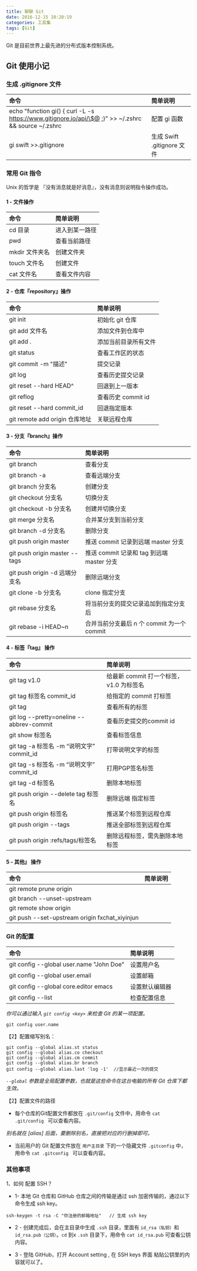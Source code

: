 ```yaml
---
title: 聊聊 Git
date: 2016-12-15 10:20:19
categories: 工具集
tags: [Git]
---
```


Git 是目前世界上最先进的分布式版本控制系统。


<!-- more -->

## Git 使用小记

### 生成 .gitignore 文件

| 命令 | 简单说明 |
| :--------- | :---------- |
| echo "function gi() { curl -L -s https://www.gitignore.io/api/\$@ ;}" >> ~/.zshrc && source ~/.zshrc | 配置 gi 函数 |
| gi swift >>.gitignore |生成 Swift .gitignore 文件|


### 常用 Git 指令

Unix 的哲学是 『没有消息就是好消息』，没有消息则说明指令操作成功。

#### 1 - 文件操作

| 命令 | 简单说明 |
| :--------- | :---------- |
| cd 目录 | 进入到某一路径 |
| pwd | 查看当前路径 |
| mkdir 文件夹名 | 创建文件夹 |
| touch 文件名 | 创建文件 |
| cat 文件名 | 查看文件内容 |

####  2 - 仓库『repository』操作

| 命令 | 简单说明 |
| :--------- | :---------- |
| git init  | 初始化 git 仓库 |
| git add 文件名| 添加文件到仓库中 |
| git add . | 添加当前目录所有文件 |
| git status | 查看工作区的状态 |
| git commit -m "描述" | 提交记录 |
| git log | 查看历史提交记录 |
| git reset --hard HEAD^  | 回退到上一版本 |
| git reflog   | 查看历史 commit  id |
| git reset --hard commit_id  | 回退指定版本 |
| git remote add origin  仓库地址 | 关联远程仓库 |

####  3 - 分支『branch』操作

| 命令 | 简单说明 |
| :--------- | :---------- |
| git branch  |  查看分支 | 
| git branch -a   |  查看远端分支 | 
| git branch 分支名   |  创建分支 | 
| git checkout 分支名   |  切换分支 |  
| git checkout -b 分支名  |  创建并切换分支 | 
| git merge 分支名   |  合并某分支到当前分支 | 
| git branch -d 分支名  |  删除分支 | 
| git push origin master | 推送 commit 记录到远端 master 分支 |
| git push origin master --tags  | 推送 commit 记录和 tag 到远端 master 分支 |
| git push origin -d 远端分支名   |  删除远端分支 | 
| git clone -b 分支名  |  clone 指定分支 | 
| git rebase 分支名| 将当前分支的提交记录追加到指定分支后 |
| git rebase -i HEAD~n|合并当前分支最后 n 个 commit 为一个 commit|

#### 4 - 标签『tag』 操作

| 命令 | 简单说明 |
| :--------- | :---------- |
| git tag v1.0   |  给最新 commit 打一个标签，v1.0 为标签名  |
| git tag 标签名 commit_id   |  给指定的 commit 打标签  |
| git tag  |  查看所有的标签   |
| git log --pretty=oneline --abbrev-commit   |  查看历史提交的commit id  |
| git show 标签名   |  查看标签信息  |
| git tag -a 标签名 -m “说明文字” commit_id  |  打带说明文字的标签  |
| git tag -s 标签名 -m “说明文字” commit_id   |  打用PGP签名标签  |
| git tag -d 标签名   |  删除本地标签  |
| git push origin --delete tag 标签名 | 删除远端 指定标签 | 
| git push origin 标签名  |  推送某个标签到远程仓库  |
| git push origin --tags  |  推送全部标签到远程仓库  |
| git push origin :refs/tags/标签名  |  删除远程标签，需先删除本地标签  |


#### 5 - 其他』 操作

| 命令 | 简单说明 |
| :--------- | :---------- |
| git remote prune origin   | |
| git branch --unset-upstream   | |
| git remote show origin   | |
| git push --set-upstream origin fxchat_xiyinjun   | |

	 

### Git 的配置

| 命令 | 简单说明 |
| :--------- | :---------- |
| git config --global user.name "John Doe"  | 设置用户名 |
| git config --global user.email | 设置邮箱 |
| git config --global core.editor emacs | 设置默认编辑器 |
| git config --list | 检查配置信息 |

*你可以通过输入 `git config <key>` 来检查 Git 的某一项配置。*

```shell
git config user.name
```

【2】配置缩写别名：

```shell
git config --global alias.st status
git config --global alias.co checkout
git config --global alias.cm commit
git config --global alias.br branch
git config --global alias.last 'log -1'  //显示最近一次的提交
```
    
*`--global` 参数是全局配置参数，也就是这些命令在这台电脑的所有 Git 仓库下都生效。*

【2】配置文件的路径

- 每个仓库的Git配置文件都放在 `.git/config` 文件中，用命令 `cat .git/config ` 可以查看内容。

 *别名就在 [alias] 后面，要删除别名，直接把对应的行删掉即可。*　　

- 当前用户的 Git 配置文件放在 `用户主目录` 下的一个隐藏文件 `.gitconfig` 中，用命令  `cat .gitconfig ` 可以查看内容。
    
### 其他事项

1、如何 配置 SSH？

* 1- 本地 Git 仓库和 GitHub 仓库之间的传输是通过 ssh 加密传输的，通过以下命令生成 ssh key。 

```shell
ssh-keygen -t rsa -C "你注册的邮箱地址"   // 生成 ssh key
```
    
* 2 - 创建完成后，会在主目录中生成  `.ssh` 目录，里面有 `id_rsa（私钥）`和`id_rsa.pub（公钥）`。`cd` 到x `.ssh` 目录下，用命令 `cat id_rsa.pub` 可查看公钥内容。

* 3 - 登陆 GitHub，打开 Account setting , 在 SSH keys 界面 粘贴公钥里的内容就可以了。
